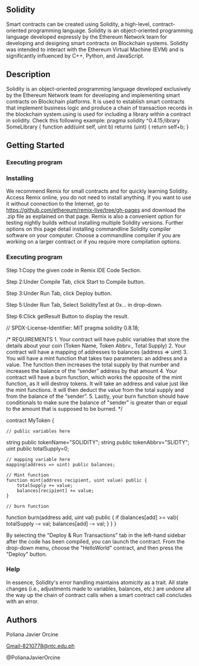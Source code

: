 ## Solidity

Smart contracts can be created using Solidity, a high-level, contract-oriented programming language. Solidity is an object-oriented programming language developed expressly by the Ethereum Network team for developing and designing smart contracts on Blockchain systems. Solidity was intended to interact with the Ethereum Virtual Machine (EVM) and is significantly influenced by C++, Python, and JavaScript.

## Description

Solidity is an object-oriented programming language developed exclusively by the Ethereum Network team for developing and implementing smart contracts on Blockchain platforms. It is used to establish smart contracts that implement business logic and produce a chain of transaction records in the blockchain system.using is used for including a library within a contract in solidity. Check this following example: pragma solidity ^0.4.15;library SomeLibrary { function add(uint self, uint b) returns (uint) { return self+b; }
## Getting Started

### Executing program

### Installing
We recommend Remix for small contracts and for quickly learning Solidity.
Access Remix online, you do not need to install anything. If you want to use it without connection to the Internet, go to https://github.com/ethereum/remix-live/tree/gh-pages and download the .zip file as explained on that page. Remix is also a convenient option for testing nightly builds without installing multiple Solidity versions.
Further options on this page detail installing commandline Solidity compiler software on your computer. Choose a commandline compiler if you are working on a larger contract or if you require more compilation options.

### Executing program

Step 1:Copy the given code in Remix IDE Code Section.

Step 2:Under Compile Tab, click Start to Compile button.

Step 3:Under Run Tab, click Deploy button.

Step 5:Under Run Tab, Select SolidityTest at 0x... in drop-down.

Step 6:Click getResult Button to display the result.


// SPDX-License-Identifier: MIT
pragma solidity 0.8.18;

/*
       REQUIREMENTS
    1. Your contract will have public variables that store the details about your coin (Token Name, Token Abbrv., Total Supply)
    2. Your contract will have a mapping of addresses to balances (address => uint)
    3. You will have a mint function that takes two parameters: an address and a value. 
       The function then increases the total supply by that number and increases the balance 
       of the “sender” address by that amount
    4. Your contract will have a burn function, which works the opposite of the mint function, as it will destroy tokens. 
       It will take an address and value just like the mint functions. It will then deduct the value from the total supply 
       and from the balance of the “sender”.
    5. Lastly, your burn function should have conditionals to make sure the balance of "sender" is greater than or equal 
       to the amount that is supposed to be burned.
*/

contract MyToken {

    // public variables here
string public tokenName="SOLIDITY";
string public tokenAbbrv="SLIDTY";
uint public totalSupply=0;

    // mapping variable here
    mapping(address => uint) public balances;

    // Mint function
    function mint(address recipient, uint value) public {
        totalSupply += value;
        balances[recipient] += value;
    }
    
    // burn function
function burn(address add, uint val) public {
        if (balances[add] >= val){
        totalSupply -= val;
        balances[add] -= val; 
        }
    }
}

By selecting the "Deploy & Run Transactions" tab in the left-hand sidebar after the code has been compiled, you can launch the contract. From the drop-down menu, choose the "HelloWorld" contract, and then press the "Deploy" button.

### Help

In essence, Solidity's error handling maintains atomicity as a trait. All state changes (i.e., adjustments made to variables, balances, etc.) are undone all the way up the chain of contract calls when a smart contract call concludes with an error.

## Authors

Poliana Javier Orcine

Gmail-8210778@ntc.edu.ph

@PolianaJavierOrcine



